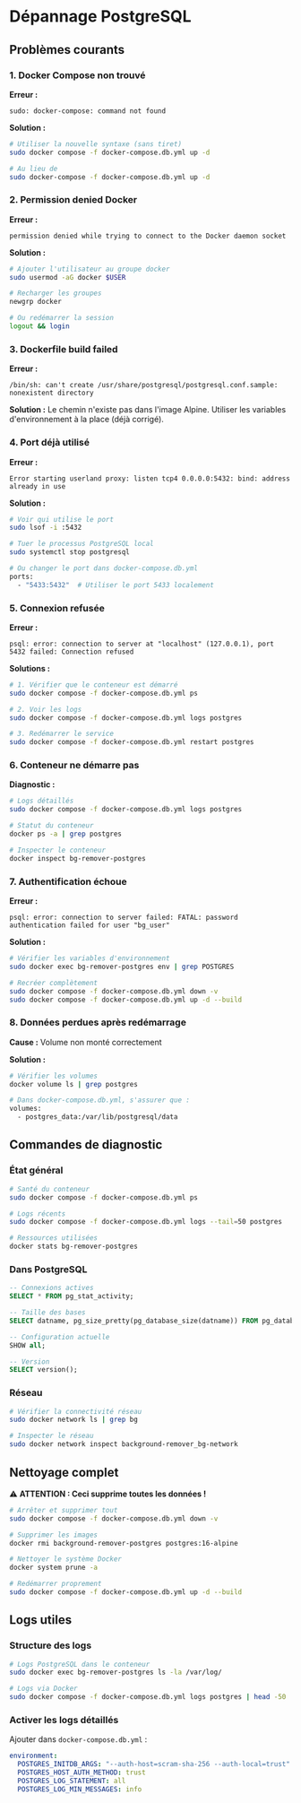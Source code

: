 # Dépannage PostgreSQL

## Problèmes courants

### 1. Docker Compose non trouvé

**Erreur :**
```
sudo: docker-compose: command not found
```

**Solution :**
```bash
# Utiliser la nouvelle syntaxe (sans tiret)
sudo docker compose -f docker-compose.db.yml up -d

# Au lieu de
sudo docker-compose -f docker-compose.db.yml up -d
```

### 2. Permission denied Docker

**Erreur :**
```
permission denied while trying to connect to the Docker daemon socket
```

**Solution :**
```bash
# Ajouter l'utilisateur au groupe docker
sudo usermod -aG docker $USER

# Recharger les groupes
newgrp docker

# Ou redémarrer la session
logout && login
```

### 3. Dockerfile build failed

**Erreur :**
```
/bin/sh: can't create /usr/share/postgresql/postgresql.conf.sample: nonexistent directory
```

**Solution :**
Le chemin n'existe pas dans l'image Alpine. Utiliser les variables d'environnement à la place (déjà corrigé).

### 4. Port déjà utilisé

**Erreur :**
```
Error starting userland proxy: listen tcp4 0.0.0.0:5432: bind: address already in use
```

**Solution :**
```bash
# Voir qui utilise le port
sudo lsof -i :5432

# Tuer le processus PostgreSQL local
sudo systemctl stop postgresql

# Ou changer le port dans docker-compose.db.yml
ports:
  - "5433:5432"  # Utiliser le port 5433 localement
```

### 5. Connexion refusée

**Erreur :**
```
psql: error: connection to server at "localhost" (127.0.0.1), port 5432 failed: Connection refused
```

**Solutions :**
```bash
# 1. Vérifier que le conteneur est démarré
sudo docker compose -f docker-compose.db.yml ps

# 2. Voir les logs
sudo docker compose -f docker-compose.db.yml logs postgres

# 3. Redémarrer le service
sudo docker compose -f docker-compose.db.yml restart postgres
```

### 6. Conteneur ne démarre pas

**Diagnostic :**
```bash
# Logs détaillés
sudo docker compose -f docker-compose.db.yml logs postgres

# Statut du conteneur
docker ps -a | grep postgres

# Inspecter le conteneur
docker inspect bg-remover-postgres
```

### 7. Authentification échoue

**Erreur :**
```
psql: error: connection to server failed: FATAL: password authentication failed for user "bg_user"
```

**Solution :**
```bash
# Vérifier les variables d'environnement
sudo docker exec bg-remover-postgres env | grep POSTGRES

# Recréer complètement
sudo docker compose -f docker-compose.db.yml down -v
sudo docker compose -f docker-compose.db.yml up -d --build
```

### 8. Données perdues après redémarrage

**Cause :** Volume non monté correctement

**Solution :**
```bash
# Vérifier les volumes
docker volume ls | grep postgres

# Dans docker-compose.db.yml, s'assurer que :
volumes:
  - postgres_data:/var/lib/postgresql/data
```

## Commandes de diagnostic

### État général
```bash
# Santé du conteneur
sudo docker compose -f docker-compose.db.yml ps

# Logs récents
sudo docker compose -f docker-compose.db.yml logs --tail=50 postgres

# Ressources utilisées
docker stats bg-remover-postgres
```

### Dans PostgreSQL
```sql
-- Connexions actives
SELECT * FROM pg_stat_activity;

-- Taille des bases
SELECT datname, pg_size_pretty(pg_database_size(datname)) FROM pg_database;

-- Configuration actuelle
SHOW all;

-- Version
SELECT version();
```

### Réseau
```bash
# Vérifier la connectivité réseau
sudo docker network ls | grep bg

# Inspecter le réseau
sudo docker network inspect background-remover_bg-network
```

## Nettoyage complet

⚠️ **ATTENTION : Ceci supprime toutes les données !**

```bash
# Arrêter et supprimer tout
sudo docker compose -f docker-compose.db.yml down -v

# Supprimer les images
docker rmi background-remover-postgres postgres:16-alpine

# Nettoyer le système Docker
docker system prune -a

# Redémarrer proprement
sudo docker compose -f docker-compose.db.yml up -d --build
```

## Logs utiles

### Structure des logs
```bash
# Logs PostgreSQL dans le conteneur
sudo docker exec bg-remover-postgres ls -la /var/log/

# Logs via Docker
sudo docker compose -f docker-compose.db.yml logs postgres | head -50
```

### Activer les logs détaillés
Ajouter dans `docker-compose.db.yml` :
```yaml
environment:
  POSTGRES_INITDB_ARGS: "--auth-host=scram-sha-256 --auth-local=trust"
  POSTGRES_HOST_AUTH_METHOD: trust
  POSTGRES_LOG_STATEMENT: all
  POSTGRES_LOG_MIN_MESSAGES: info
```